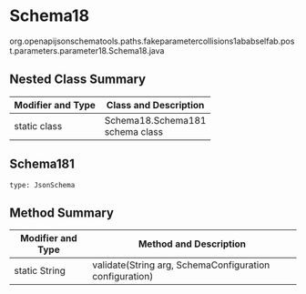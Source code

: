 # Schema18
org.openapijsonschematools.paths.fakeparametercollisions1ababselfab.post.parameters.parameter18.Schema18.java

## Nested Class Summary
| Modifier and Type | Class and Description |
| ----------------- | ---------------------- |
| static class | Schema18.Schema181<br> schema class |

## Schema181
```
type: JsonSchema
```

## Method Summary
| Modifier and Type | Method and Description |
| ----------------- | ---------------------- |
| static String | validate(String arg, SchemaConfiguration configuration) |
